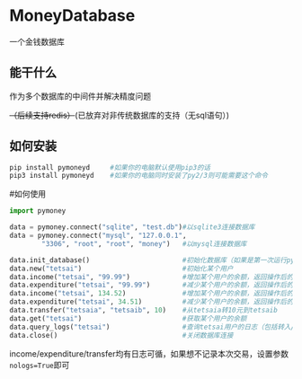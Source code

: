 
# MoneyDatabase
一个金钱数据库

## 能干什么
作为多个数据库的中间件并解决精度问题

<del>（后续支持redis）</del>(已放弃对非传统数据库的支持（无sql语句）)

## 如何安装
```bash
pip install pymoneyd     #如果你的电脑默认使用pip3的话
pip3 install pymoneyd    #如果你的电脑同时安装了py2/3则可能需要这个命令
```

#如何使用
```python
import pymoney

data = pymoney.connect("sqlite", "test.db")#以sqlite3连接数据库
data = pymoney.connect("mysql", "127.0.0.1", 
        "3306", "root", "root", "money")   #以mysql连接数据库

data.init_database()                       #初始化数据库（如果是第一次运行pymoney）
data.new("tetsai")                         #初始化某个用户
data.income("tetsai", "99.99")             #增加某个用户的余额，返回操作后的值
data.expenditure("tetsai", "99.99")        #减少某个用户的余额，返回操作后的值
data.income("tetsai", 134.52)              #增加某个用户的余额，返回操作后的值
data.expenditure("tetsai", 34.51)          #减少某个用户的余额，返回操作后的值
data.transfer("tetsaia", "tetsaib", 10)    #从tetsaia转10元到tetsaib
data.get("tetsai")                         #获取某个用户的余额
data.query_logs("tetsai")                  #查询tetsai用户的日志（包括转入/转出）
data.close()                               #关闭数据库连接
```
income/expenditure/transfer均有日志可循，如果想不记录本次交易，设置参数```nologs=True```即可
